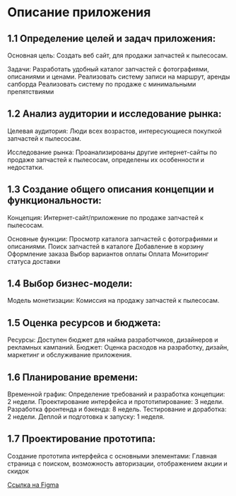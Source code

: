 # Описание приложения
## 1.1 Определение целей и задач приложения:
Основная цель:
Создать веб сайт, для продажи запчастей к пылесосам.

Задачи:
Разработать удобный каталог запчастей с фотографиями, описаниями и ценами.
Реализовать систему записи на маршрут, аренды сапборда
Реализовать систему по продаже с минимальными препятствиями
## 1.2 Анализ аудитории и исследование рынка:
Целевая аудитория:
Люди всех возрастов, интересующиеся покупкой запчастей к пылесосам.

Исследование рынка:
Проанализированы другие интернет-сайты по продаже запчастей к пылесосам, определены их особенности и недостатки.

## 1.3 Создание общего описания концепции и функциональности:
Концепция:
Интернет-сайт/приложение по продаже запчастей к пылесосам.

Основные функции:
Просмотр каталога запчастей с фотографиями и описаниями.
Поиск запчастей в каталоге
Добавление в корзину
Оформление заказа
Выбор вариантов оплаты
Оплата
Мониторинг статуса доставки
## 1.4 Выбор бизнес-модели:
Модель монетизации:
Комиссия на продажу запчастей к пылесосам.

## 1.5 Оценка ресурсов и бюджета:
Ресурсы:
Доступен бюджет для найма разработчиков, дизайнеров и рекламных кампаний.
Бюджет:
Оценка расходов на разработку, дизайн, маркетинг и обслуживание приложения.
## 1.6 Планирование времени:
Временной график:
Определение требований и разработка концепции: 2 недели.
Проектирование интерфейса и прототипирование: 3 недели.
Разработка фронтенда и бэкенда: 8 недель.
Тестирование и доработка: 2 недели.
Деплой и подготовка к запуску: 1 неделя.
## 1.7 Проектирование прототипа:
Создание прототипа интерфейса с основными элементами:
Главная страница с поиском, возможность авторизации, отображением акции и скидок

[Ссылка на Figma](https://www.figma.com/file/KGcshvd7ZTmzXB6beB3YN8/Untitled?type=whiteboard&node-id=0%3A1&t=hrIC08CHtmKYwBv2-1)